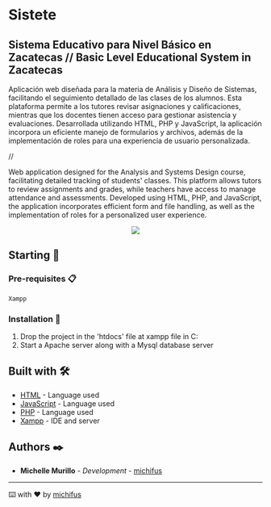 # Sistete
## Sistema Educativo para Nivel Básico en Zacatecas // Basic Level Educational System in Zacatecas

Aplicación web diseñada para la materia de Análisis y Diseño de Sistemas, facilitando el seguimiento detallado de las clases de los alumnos. Esta plataforma permite a los tutores revisar asignaciones y calificaciones, mientras que los docentes tienen acceso para gestionar asistencia y evaluaciones. Desarrollada utilizando HTML, PHP y JavaScript, la aplicación incorpora un eficiente manejo de formularios y archivos, además de la implementación de roles para una experiencia de usuario personalizada.

//

Web application designed for the Analysis and Systems Design course, facilitating detailed tracking of students' classes. This platform allows tutors to review assignments and grades, while teachers have access to manage attendance and assessments. Developed using HTML, PHP, and JavaScript, the application incorporates efficient form and file handling, as well as the implementation of roles for a personalized user experience.

<p align="center">
 <img src="https://img.shields.io/badge/Status-Dropped-red">
</p>
   
## Starting 🚀

### Pre-requisites 📋

```
Xampp
```

### Installation 🔧
1. Drop the project in the 'htdocs' file at xampp file in C:
2.  Start a Apache server along with a Mysql database server

## Built with 🛠️

* [HTML](#) - Language used
* [JavaScript](#) - Language used
* [PHP](#) - Language used
* [Xampp](https://www.apachefriends.org/es/index.html) - IDE and server

## Authors ✒️

* **Michelle Murillo** - *Development* - [michifus](https://github.com/michifus)

---
⌨️ with ❤️ by [michifus](https://github.com/michifus) 
 
 

